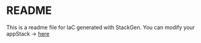 # README
This is a readme file for IaC generated with StackGen.
You can modify your appStack -> [here](http://main.dev.stackgen.com/appstacks/9a502796-e107-43dc-9377-4d6e0c91445d)
